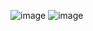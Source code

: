 ![image](https://github.com/user-attachments/assets/df961159-a08b-4d0b-8f5b-e8e8dbe1f455)
![image](https://github.com/user-attachments/assets/512f67b9-cf55-46fa-9d7c-e9c95932e8f7)
